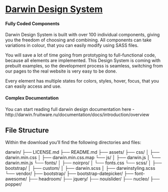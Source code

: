 <h1 id="darwin-design-system"><a href="http://darwin.fruitware.ru/documentation/docs/introduction/overview">Darwin Design System</a></h1>

<h4 id="fully-coded-components">Fully Coded Components</h4>

<p>Darwin Design System is built with over 100 individual components, giving you the freedom of choosing and combining. All components can take variations in colour, that you can easily modify using SASS files.</p>

<p>You will save a lot of time going from prototyping to full-functional code, because all elements are implemented. This Design System is coming with prebuilt examples, so the development process is seamless, switching from our pages to the real website is very easy to be done.</p>

<p>Every element has multiple states for colors, styles, hover, focus, that you can easily access and use.</p>

<h4 id="complex-documentation">Complex Documentation</h4>

<p href="http://darwin.fruitware.ru/documentation/docs/introduction/overview">You can start reading full darwin design documentation here - http://darwin.fruitware.ru/documentation/docs/introduction/overview</p>

<h2 id="file-structure">File Structure</h2>

<p>Within the download you’ll find the following directories and files:</p>

darwin/
├── LICENSE.md
├── README.md
├── assets/
  ├── css/
  │   ├── darwin.min.css
  │   ├── darwin.min.css.map
  └── js/
  │   ├── darwin.js
  │   └── darwin.min.js
  └── fonts/
  │   ├── noirpro/
  │   └── fonts.css
  └── scss/
  │   ├── bootstrap/
  │   ├── custom/
  │   ├── darwin.scss
  │   ├── darwinstyling.scss
  └── vendor/
      ├── bootstrap/
      ├── bootstrap-datepicker/
      ├── font-awesome/
      ├── headroom/
      ├── jquery/
      ├── nouislider/
      ├── nucleo/
      ├── popper/
